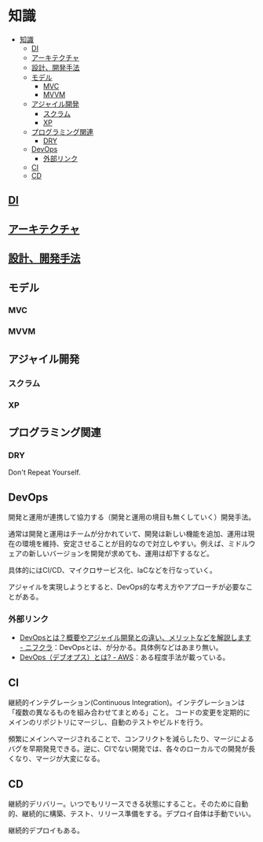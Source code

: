 # 知識

- [知識](#知識)
  - [DI](#di)
  - [アーキテクチャ](#アーキテクチャ)
  - [設計、開発手法](#設計開発手法)
  - [モデル](#モデル)
    - [MVC](#mvc)
    - [MVVM](#mvvm)
  - [アジャイル開発](#アジャイル開発)
    - [スクラム](#スクラム)
    - [XP](#xp)
  - [プログラミング関連](#プログラミング関連)
    - [DRY](#dry)
  - [DevOps](#devops)
    - [外部リンク](#外部リンク)
  - [CI](#ci)
  - [CD](#cd)

## [DI](./di.md)

## [アーキテクチャ](./architecture.md)

## [設計、開発手法](./design.md)

## モデル

### MVC

### MVVM

## アジャイル開発

### スクラム

### XP

## プログラミング関連

### DRY

Don't Repeat Yourself.

## DevOps

開発と運用が連携して協力する（開発と運用の境目も無くしていく）開発手法。

通常は開発と運用はチームが分かれていて、開発は新しい機能を追加、運用は現在の環境を維持、安定させることが目的なので対立しやすい。例えば、ミドルウェアの新しいバージョンを開発が求めても、運用は却下するなど。

具体的にはCI/CD、マイクロサービス化、IaCなどを行なっていく。

アジャイルを実現しようとすると、DevOps的な考え方やアプローチが必要なことがある。

### 外部リンク

- [DevOpsとは？概要やアジャイル開発との違い、メリットなどを解説します - ニフクラ](https://pfs.nifcloud.com/navi/tech/devops.htm)：DevOpsとは、が分かる。具体例などはあまり無い。
- [DevOps（デブオプス）とは? - AWS](https://aws.amazon.com/jp/devops/what-is-devops/)：ある程度手法が載っている。

## CI

継続的インテグレーション(Continuous Integration)。インテグレーションは「複数の異なるものを組み合わせてまとめる」こと。
コードの変更を定期的にメインのリポジトリにマージし、自動のテストやビルドを行う。

頻繁にメインへマージされることで、コンフリクトを減らしたり、マージによるバグを早期発見できる。逆に、CIでない開発では、各々のローカルでの開発が長くなり、マージが大変になる。

## CD

継続的デリバリー。いつでもリリースできる状態にすること。そのために自動的、継続的に構築、テスト、リリース準備をする。デプロイ自体は手動でいい。

継続的デプロイもある。
